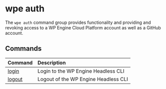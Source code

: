 # wpe auth

The `wpe auth` command group provides functionality and providing and revoking access to a WP Engine Cloud Platform account as well as a GitHub account.

## Commands

| Command                                        | Description                          |
|:-----------------------------------------------|:-------------------------------------|
| [login](/reference/cli/wpe/auth/login)   | Login to the WP Engine Headless CLI  |
| [logout](/reference/cli/wpe/auth/logout) | Logout of the WP Engine Headless CLI |
